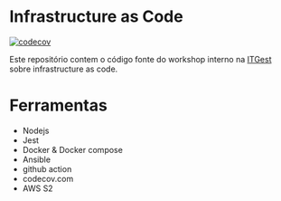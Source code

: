 # Infrastructure as Code

[![codecov](https://codecov.io/gh/tandavala-py/infrastructure-as-code/graph/badge.svg?token=S4oO7mljiS)](https://codecov.io/gh/tandavala-py/infrastructure-as-code)

Este repositório contem o código fonte do workshop interno na [ITGest](https://itgest.ao/) sobre infrastructure as code.

# Ferramentas

- Nodejs
- Jest 
- Docker & Docker compose
- Ansible
- github action
- codecov.com
- AWS S2